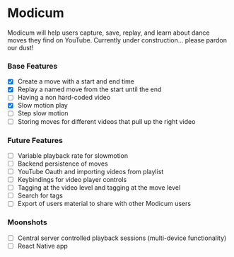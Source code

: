 # Modicum
Modicum will help users capture, save, replay, and learn about dance moves they find on YouTube. Currently under construction... please pardon our dust!

### Base Features
- [x] Create a move with a start and end time
- [x] Replay a named move from the start until the end
- [ ] Having a non hard-coded video
- [x] Slow motion play
- [ ] Step slow motion
- [ ] Storing moves for different videos that pull up the right video

### Future Features
- [ ] Variable playback rate for slowmotion
- [ ] Backend persistence of moves
- [ ] YouTube Oauth and importing videos from playlist
- [ ] Keybindings for video player controls
- [ ] Tagging at the video level and tagging at the move level
- [ ] Search for tags
- [ ] Export of users material to share with other Modicum users

### Moonshots
- [ ] Central server controlled playback sessions (multi-device functionality)
- [ ] React Native app
